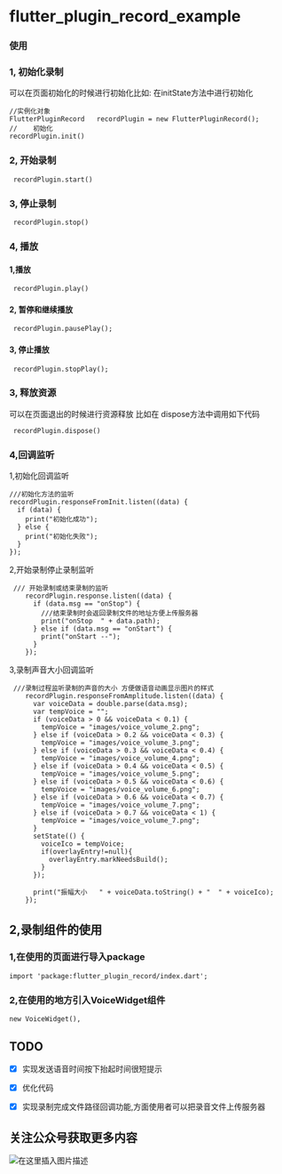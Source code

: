 # flutter_plugin_record_example


### 使用

### 1, 初始化录制



可以在页面初始化的时候进行初始化比如: 在initState方法中进行初始化

    //实例化对象 
    FlutterPluginRecord   recordPlugin = new FlutterPluginRecord();
    //    初始化
    recordPlugin.init()

### 2, 开始录制
   
     recordPlugin.start()
### 3, 停止录制
     recordPlugin.stop()
### 4, 播放
#### 1,播放
     
     recordPlugin.play()
     
#### 2, 暂停和继续播放
       
     recordPlugin.pausePlay();

#### 3, 停止播放
    
     recordPlugin.stopPlay();
      
### 3, 释放资源
可以在页面退出的时候进行资源释放 比如在  dispose方法中调用如下代码

     recordPlugin.dispose()
     
### 4,回调监听  
1,初始化回调监听  

  
    ///初始化方法的监听
    recordPlugin.responseFromInit.listen((data) {
      if (data) {
        print("初始化成功");
      } else {
        print("初始化失败");
      }
    });
    

2,开始录制停止录制监听

     /// 开始录制或结束录制的监听
        recordPlugin.response.listen((data) {
          if (data.msg == "onStop") {
            ///结束录制时会返回录制文件的地址方便上传服务器
            print("onStop  " + data.path);
          } else if (data.msg == "onStart") {
            print("onStart --");
          }
        });
    
3,录制声音大小回调监听


     ///录制过程监听录制的声音的大小 方便做语音动画显示图片的样式
        recordPlugin.responseFromAmplitude.listen((data) {
          var voiceData = double.parse(data.msg);
          var tempVoice = "";
          if (voiceData > 0 && voiceData < 0.1) {
            tempVoice = "images/voice_volume_2.png";
          } else if (voiceData > 0.2 && voiceData < 0.3) {
            tempVoice = "images/voice_volume_3.png";
          } else if (voiceData > 0.3 && voiceData < 0.4) {
            tempVoice = "images/voice_volume_4.png";
          } else if (voiceData > 0.4 && voiceData < 0.5) {
            tempVoice = "images/voice_volume_5.png";
          } else if (voiceData > 0.5 && voiceData < 0.6) {
            tempVoice = "images/voice_volume_6.png";
          } else if (voiceData > 0.6 && voiceData < 0.7) {
            tempVoice = "images/voice_volume_7.png";
          } else if (voiceData > 0.7 && voiceData < 1) {
            tempVoice = "images/voice_volume_7.png";
          }
          setState(() {
            voiceIco = tempVoice;
            if(overlayEntry!=null){
              overlayEntry.markNeedsBuild();
            }
          });
    
          print("振幅大小   " + voiceData.toString() + "  " + voiceIco);
        });
    
     
## 2,录制组件的使用


### 1,在使用的页面进行导入package

    import 'package:flutter_plugin_record/index.dart';  
        
    
    

    
### 2,在使用的地方引入VoiceWidget组件
    
    new VoiceWidget(),
    
    
    
## TODO

* [x] 实现发送语音时间按下抬起时间很短提示
* [x] 优化代码
* [x] 实现录制完成文件路径回调功能,方面使用者可以把录音文件上传服务器


## 关注公众号获取更多内容

  ![在这里插入图片描述](https://img-blog.csdnimg.cn/20190926100941125.jpg)

